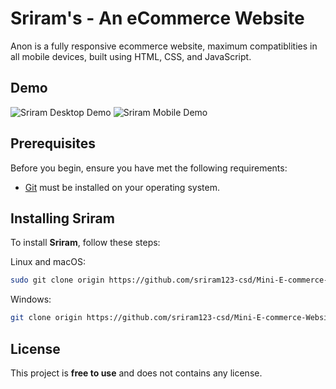 # Sriram's - An eCommerce Website

Anon is a fully responsive ecommerce website, maximum compatiblities in all mobile devices, built using HTML, CSS, and JavaScript.

## Demo

![Sriram Desktop Demo](./website-demo-image/desktop.png "Desktop Demo")
![Sriram Mobile Demo](./website-demo-image/mobile.png "Mobile Demo")

## Prerequisites

Before you begin, ensure you have met the following requirements:

* [Git](https://git-scm.com/downloads "Download Git") must be installed on your operating system.

## Installing Sriram

To install **Sriram**, follow these steps:

Linux and macOS:

```bash
sudo git clone origin https://github.com/sriram123-csd/Mini-E-commerce-Website.git

```

Windows:

```bash
git clone origin https://github.com/sriram123-csd/Mini-E-commerce-Website.git
```

## License

This project is **free to use** and does not contains any license.
